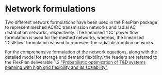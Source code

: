 # Network formulations

Two different network formulations have been used in the FlexPlan package to represent meshed AC/DC transmission networks and radial AC distribution networks, respectively. The linearised 'DC' power flow formulation is used for the meshed networks, whereas, the linearised 'DistFlow' formulation is used to represent the radial distribution networks. 

For the comprehensive formulation of the network equations, along with the detailed model for storage and demand flexbility, the readers are referred to the FlexPlan deliverable 1.2 ["Probabilistic optimization of T&D systems planning with high grid flexibility and its scalability"](https://flexplan-project.eu/wp-content/uploads/2021/03/D1.2_20210325_V1.0.pdf)